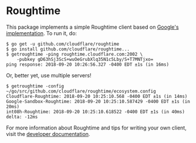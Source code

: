 # Roughtime

This package implements a simple Roughtime client based on [Google's
implementation](https://roughtime.googlesource.com/roughtime). To run it, do:
```
$ go get -u github.com/cloudflare/roughtime
$ go install github.com/cloudflare/roughtime...
$ getroughtime -ping roughtime.cloudflare.com:2002 \
    -pubkey gD63hSj3ScS+wuOeGrubXlq35N1c5Lby/S+T7MNTjxo=
ping response: 2018-09-20 10:26:56.327 -0400 EDT ±1s (in 16ms)
```
Or, better yet, use multiple servers!
```
$ getroughtime -config ~/go/src/github.com/cloudflare/roughtime/ecosystem.config
Cloudflare-Roughtime: 2018-09-20 10:25:10.568 -0400 EDT ±1s (in 14ms)
Google-Sandbox-Roughtime: 2018-09-20 10:25:10.587429 -0400 EDT ±1s (in 20ms)
int08h-Roughtime: 2018-09-20 10:25:10.618522 -0400 EDT ±1s (in 40ms)
delta: -12ms

```
For more information about Roughtime and tips for writing your own client, visit
the [developer documentation](https://developers.cloudflare.com/roughtime/).
